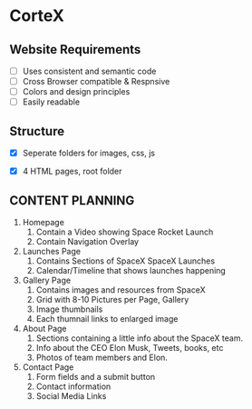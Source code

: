 # CorteX
## Website Requirements

- [ ] Uses consistent and semantic code
- [ ] Cross Browser compatible & Respnsive
- [ ] Colors and design principles
- [ ] Easily readable

## Structure
- [X] Seperate folders for images, css, js
- [X] 4 HTML pages, root folder


## CONTENT PLANNING
1. Homepage
    1. Contain a Video showing Space Rocket Launch
    2. Contain Navigation Overlay
2. Launches Page
    1. Contains Sections of SpaceX SpaceX Launches
    2. Calendar/Timeline that shows launches happening
3. Gallery Page
    1. Contains images and resources from SpaceX
    2. Grid with 8-10 Pictures per Page, Gallery
    3. Image thumbnails
    4. Each thumnail links to enlarged image
4. About Page
    1. Sections containing a little info about the SpaceX team. 
    2. Info about the CEO Elon Musk, Tweets, books, etc
    3. Photos of team members and Elon. 
5. Contact Page
    1. Form fields and a submit button
    2. Contact information
    3. Social Media Links